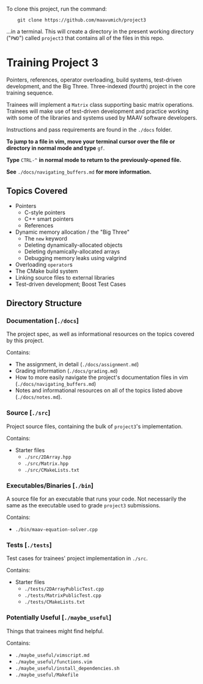 To clone this project, run the command:

		git clone https://github.com/maavumich/project3

...in a terminal. This will create a directory in the present working
directory ("`PWD`") called `project3` that contains all of the files in
this repo.

# Training Project 3

Pointers, references, operator overloading, build systems, test-driven
development, and the Big Three. Three-indexed (fourth) project in the core
training sequence.

Trainees will implement a `Matrix` class supporting basic matrix
operations. Trainees will make use of test-driven development and practice
working with some of the libraries and systems used by MAAV software
developers.

Instructions and pass requirements are found in the `./docs` folder.

**To jump to a file in vim, move your terminal cursor over the file or
directory in normal mode and type** `gf`.

**Type** `CTRL-^` **in normal mode to return to the previously-opened file.**

**See** `./docs/navigating_buffers.md` **for more information.**

## Topics Covered

* Pointers
	* C-style pointers
	* C++ smart pointers
	* References
* Dynamic memory allocation / the "Big Three"
	* The `new` keyword
	* Deleting dynamically-allocated objects
	* Deleting dynamically-allocated arrays
	* Debugging memory leaks using valgrind
* Overloading `operator`s
* The CMake build system
* Linking source files to external libraries
* Test-driven development; Boost Test Cases


## Directory Structure

### Documentation 			[`./docs`]

The project spec, as well as informational resources on the topics covered
by this project.

Contains:
* The assignment, in detail (`./docs/assignment.md`)
* Grading information (`./docs/grading.md`)
* How to more easily navigate the project's documentation files in vim
  (`./docs/navigating_buffers.md`)
* Notes and informational resources on all of the topics listed above
  (`./docs/notes.md`).

### Source					[`./src`]

Project source files, containing the bulk of `project3`'s implementation.

Contains:
* Starter files
	* `./src/2DArray.hpp`
	* `./src/Matrix.hpp`
	* `./src/CMakeLists.txt`

### Executables/Binaries	[`./bin`]

A source file for an executable that runs your code. Not necessarily the same
as the executable used to grade `project3` submissions.

Contains:
* `./bin/maav-equation-solver.cpp`

### Tests					[`./tests`]

Test cases for trainees' project implementation in `./src`.

Contains:
* Starter files
	* `./tests/2DArrayPublicTest.cpp`
	* `./tests/MatrixPublicTest.cpp`
	* `./tests/CMakeLists.txt`

### Potentially Useful		[`./maybe_useful`]

Things that trainees might find helpful.

Contains:
* `./maybe_useful/vimscript.md`
* `./maybe_useful/functions.vim`
* `./maybe_useful/install_dependencies.sh`
* `./maybe_useful/Makefile`
